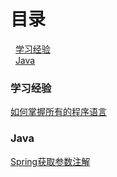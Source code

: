 # 目录

&nbsp;&nbsp;[学习经验](#learn)  
&nbsp;&nbsp;[Java](#java)  

### <span id="learn">学习经验</span>  
[如何掌握所有的程序语言](2018/spring-get-data.md)
### <span id="java">Java</span>  
[Spring获取参数注解](2018/spring-get-data.md)  


